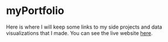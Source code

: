 myPortfolio
===========

Here is where I will keep some links to my side projects and data visualizations that I made. You can see the live website [here](http://ucaiado.github.io/myPortfolio/).
